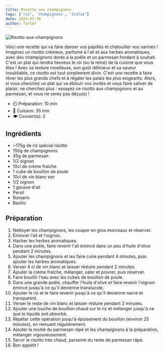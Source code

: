 ```yaml
---
title: Risotto aux champignons
tags: ['riz', 'champignons', 'Italie']
date: 2023-03-30
author: Tartof
---
```


![Risotto-aux-champignons](/pix/risotto-aux-champignons.webp)

Voici une recette qui va faire danser vos papilles et chatouiller vos narines ! Imaginez un risotto crémeux, parfumé à l'ail et aux herbes aromatiques, avec des champignons dorés à la poêle et un parmesan fondant à souhait. C'est un plat qui rendra heureux le roi (ou la reine) de la cuisine que vous êtes ! Avec sa texture moelleuse, son goût délicieux et sa saveur inoubliable, ce risotto est tout simplement divin. C'est une recette à faire rêver les plus grands chefs et à régaler les palais les plus exigeants. Alors, si vous cherchez un plat qui va éblouir vos invités et vous faire saliver de plaisir, ne cherchez plus : essayez ce risotto aux champignons et au parmesan, et vous ne serez pas déçu(e) !

- ⏲️ Préparation: 10 min
- 🍳 Cuisson: 35 min
- 🍽️ Couvert(s): 2

## Ingrédients

- ~175g de riz spécial risotto
- 150g de champignons
- 35g de parmesan
- 1/2 oignon
- 10cl de crème fraiche
- 1 cube de bouillon de poule
- 10cl de vin blanc sec
- 1/2 oignon
- 1 gousse d'ail
- Persil
- Romarin
- Basilic

## Préparation

1. Nettoyer les champignons, les couper en gros morceaux et réserver.
2. Émincer l'ail et l'oignon.
3. Hacher les herbes aromatiques.
4. Dans une poêle, faire revenir l'ail émincé dans un peu d'huile d'olive pendant 2 minutes.
5. Ajouter les champignons et les faire cuire pendant 4 minutes, puis ajouter les herbes aromatiques.
6. Verser 4 cl de vin blanc et laisser réduire pendant 2 minutes.
7. Ajouter la crème fraîche, mélanger, saler et poivrer, puis réserver.
8. Faire bouillir l'eau avec les cubes de bouillon de poule.
9. Dans une grande poêle, chauffer l'huile d'olive et faire revenir l'oignon émincé jusqu'à ce qu'il devienne translucide.
10. Ajouter le riz et le faire revenir jusqu'à ce qu'il devienne nacré et transparent.
11. Verser le reste de vin blanc et laisser réduire pendant 2 minutes.
12. Ajouter une louche de bouillon chaud sur le riz et mélanger jusqu'à ce que le liquide soit absorbé.
13. Répéter cette opération jusqu'à épuisement du bouillon (environ 25 minutes), en remuant régulièrement.
14. Ajouter la moitié du parmesan râpé et les champignons à la préparation, mélanger vigoureusement.
15. Servir le risotto très chaud, parsemé du reste de parmesan râpé.
16. Bon appétit !
